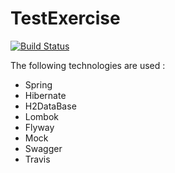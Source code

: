 # TestExercise




[![Build Status](https://travis-ci.com/LayDan/TestExercice.svg?branch=master)](https://travis-ci.org/LayDan/TestExercice)


The following technologies are used :

* Spring
* Hibernate
* H2DataBase
* Lombok
* Flyway
* Mock
* Swagger
* Travis
